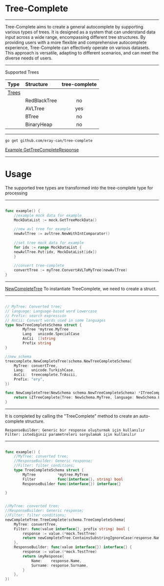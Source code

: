 # Tree-Complete

___

Tree-Complete aims to create a general autocomplete by supporting various types of trees. It is designed as a system that can understand data input across a wide range, encompassing different tree structures.
By providing users with a more flexible and comprehensive autocomplete experience, Tree-Complete can effectively operate on various datasets.
This approach is versatile, adapting to different scenarios, and can meet the diverse needs of users.

___

Supported Trees

| **Type**          | **Structure**                | **tree-complete** | 
|:------------------|:-----------------------------|:-----------------:| 
| [Trees](#trees)   |
|                   | RedBlackTree                 |        no         |
|                   | AVLTree                      |        yes        |
|                   | BTree                        |        no         |
|                   | BinaryHeap                   |        no         |

___

```shell
go get github.com/eray-can/tree-complete
```
[Example GetTreeCompleteResponse](./example/treecomplete/handler.go)

___

# Usage

The supported tree types are transformed into the tree-complete type for processing

___
```go

func example() {
    //example mock data for example
    MockDataList := mock.GetTreeMockData()
    
    //new avl tree for example
    newAvlTree := avltree.NewWithIntComparator()
    
    //set tree mock data for example
    for idx := range MockDataList {
    newAvlTree.Put(idx, MockDataList[idx])
    }
    
    //convert tree-complete
    convertTree := myTree.ConvertAVLToMyTree(newAvlTree)
}

```
___

[NewCompleteTree](./tree_complete.go) To instantiate TreeComplete, we need to create a struct.

___
```go

// MyTree: Converted tree;
// language: Language-based word Lowercase
// Prefix: search expressıon
// AsCii: Convert words used in some languages
type NewTreeCompleteSchema struct {
        MyTree *mytree.MyTree
        Lang   unicode.SpecialCase
        AsCii  []string
        Prefix string
}

//new schema
treecomplete.NewCompleteTree(schema.NewTreeCompleteSchema{
    MyTree: convertTree,
    Lang:   unicode.TurkishCase,
    AsCii:  treecomplete.TrAscii,
    Prefix: "ery",
})

func NewCompleteTree(NewSchema schema.NewTreeCompleteSchema) *ITreeComplete {
    return &ITreeComplete{Tree: NewSchema.MyTree, language: NewSchema.Lang, AsciiReplace: NewSchema.AsCii, Prefix: NewSchema.Prefix}
}


```
___

It is completed by calling the "TreeComplete" method to create an auto-complete structure.

```
ResponseBuilder: Generic bir response oluşturmak için kullanılır
Filter: istediğiniz parametreleri sorgulamak için kullanılır
```
___


```go

func example() {
    //MyTree: converted tree;
    //ResponseBuilder: Generic response;
    //Filter: filter conditions;
    type TreeCompleteSchema struct {
        MyTree          *mytree.MyTree
        Filter          func(interface{}, string) bool
        ResponseBuilder func(interface{}) interface{}
    
}


//MyTree: converted tree;
//ResponseBuilder: Generic response;
//Filter: filter conditions;
newCompleteTree.TreeComplete(schema.TreeCompleteSchema{
    MyTree: convertTree,
    Filter: func(value interface{}, prefix string) bool {
        response := value.(*mock.TestTree)
        return newCompleteTree.ContainsSubstringIgnoreCase(response.Name) || newCompleteTree.ContainsSubstringIgnoreCase(response.Surname)
    },
    ResponseBuilder: func(value interface{}) interface{} {
        response := value.(*mock.TestTree)
        return &myResponse{
            Name:    response.Name,
            Surname: response.Surname,
        }
    },
})


```